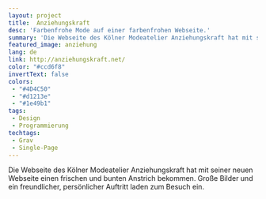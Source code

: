 ```yaml
---
layout: project
title:  Anziehungskraft
desc: 'Farbenfrohe Mode auf einer farbenfrohen Webseite.'
summary: 'Die Webseite des Kölner Modeatelier Anziehungskraft hat mit seiner neuen Webseite einen frischen und bunten Anstrich bekommen. Große Bilder und ein freundlicher, persönlicher Auftritt laden zum Besuch ein.'
featured_image: anziehung
lang: de
link: http://anziehungskraft.net/
color: "#ccd6f8"
invertText: false
colors:
 - "#4D4C50"
 - "#d1213e"
 - "#1e49b1"
tags:
 - Design
 - Programmierung
techtags:
 - Grav
 - Single-Page
---
```

Die Webseite des Kölner Modeatelier Anziehungskraft hat mit seiner neuen Webseite einen frischen und bunten Anstrich bekommen. Große Bilder und ein freundlicher, persönlicher Auftritt laden zum Besuch ein.
